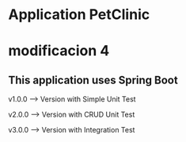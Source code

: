 # Application PetClinic
# modificacion 4
## This application uses Spring Boot 

v1.0.0 --> Version with Simple Unit Test

v2.0.0 --> Version with CRUD Unit Test

v3.0.0 --> Version with Integration Test